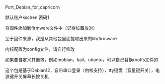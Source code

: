 Port_Debian_for_capricorn

默认账户kschen
密码1

将固件添加到firmware文件中（记得位置放对）

至于固件来源，我是从其他包里面提取出来的lib/firmware

内核配置为config文件，请自行修改

如果要自定义其他包，例如mobian，kail，ubuntu，可以自己替换rootfs文件的

这个包是基于Debian12，自带串口登录（内核支持），tty键盘（音量键开关），电源键开关屏幕长按关机

